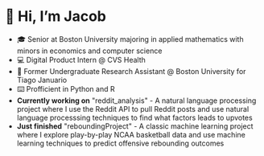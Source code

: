 # 👋 Hi, I’m Jacob
- 🎓 Senior at Boston University majoring in applied mathematics with minors in economics and computer science
- 💻 Digital Product Intern @ CVS Health
- 🧪 Former Undergraduate Research Assistant @ Boston University for Tiago Januario
- ⌨️ Profficient in Python and R
- **Currently working on** "reddit_analysis" - A natural language processing project where I use the Reddit API to pull Reddit posts and use natural language processsing techniques to find what factors leads to upvotes
- **Just finished** "reboundingProject" - A classic machine learning project where I explore play-by-play NCAA basketball data and use machine learning techniques to predict offensive rebounding outcomes
<!---
jacobpark1919/jacobpark1919 is a ✨ special ✨ repository because its `README.md` (this file) appears on your GitHub profile.
You can click the Preview link to take a look at your changes.
--->
